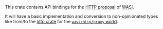 This crate contains API bindings for the [HTTP proposal](https://github.com/WebAssembly/wasi-http) of
[WASI](https://github.com/WebAssembly/WASI).

It will have a basic implementation and conversion to
non-opinionated types like from/to the 
[http crate](https://crates.io/crates/http) for the 
[`wasi:http/proxy` world](https://github.com/WebAssembly/wasi-http/blob/main/wit/proxy.wit).

